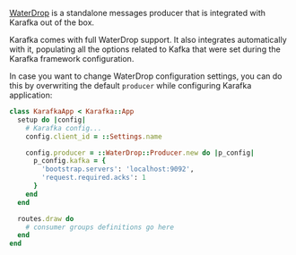 [WaterDrop](https://github.com/karafka/waterdrop) is a standalone messages producer that is integrated with Karafka out of the box.

Karafka comes with full WaterDrop support. It also integrates automatically with it, populating all the options related to Kafka that were set during the Karafka framework configuration.

In case you want to change WaterDrop configuration settings, you can do this by overwriting the default `producer` while configuring Karafka application:

```ruby
class KarafkaApp < Karafka::App
  setup do |config|
    # Karafka config...
    config.client_id = ::Settings.name

    config.producer = ::WaterDrop::Producer.new do |p_config|
      p_config.kafka = {
        'bootstrap.servers': 'localhost:9092',
        'request.required.acks': 1
      }
    end
  end

  routes.draw do
    # consumer groups definitions go here
  end
end
```
